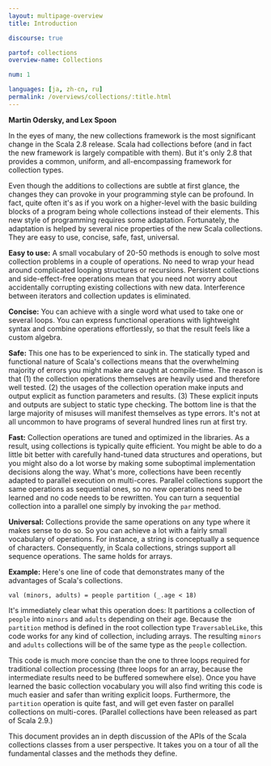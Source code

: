 ```yaml
---
layout: multipage-overview
title: Introduction

discourse: true

partof: collections
overview-name: Collections

num: 1

languages: [ja, zh-cn, ru]
permalink: /overviews/collections/:title.html
---
```


**Martin Odersky, and Lex Spoon**

In the eyes of many, the new collections framework is the most significant
change in the Scala 2.8 release. Scala had collections before (and in fact the new
framework is largely compatible with them). But it's only 2.8 that
provides a common, uniform, and all-encompassing framework for
collection types.

Even though the additions to collections are subtle at first glance,
the changes they can provoke in your programming style can be
profound.  In fact, quite often it's as if you work on a higher-level
with the basic building blocks of a program being whole collections
instead of their elements. This new style of programming requires some
adaptation. Fortunately, the adaptation is helped by several nice
properties of the new Scala collections. They are easy to use,
concise, safe, fast, universal.

**Easy to use:** A small vocabulary of 20-50 methods is
enough to solve most collection problems in a couple of operations. No
need to wrap your head around complicated looping structures or
recursions. Persistent collections and side-effect-free operations mean
that you need not worry about accidentally corrupting existing
collections with new data.  Interference between iterators and
collection updates is eliminated.

**Concise:** You can achieve with a single word what used to
take one or several loops. You can express functional operations with
lightweight syntax and combine operations effortlessly, so that the result
feels like a custom algebra.  

**Safe:** This one has to be experienced to sink in. The
statically typed and functional nature of Scala's collections means
that the overwhelming majority of errors you might make are caught at
compile-time. The reason is that (1) the collection operations
themselves are heavily used and therefore well
tested. (2) the usages of the collection operation make inputs and
output explicit as function parameters and results. (3) These explicit
inputs and outputs are subject to static type checking. The bottom line
is that the large majority of misuses will manifest themselves as type
errors. It's not at all uncommon to have programs of several hundred
lines run at first try.

**Fast:** Collection operations are tuned and optimized in the
libraries. As a result, using collections is typically quite
efficient. You might be able to do a little bit better with carefully
hand-tuned data structures and operations, but you might also do a lot
worse by making some suboptimal implementation decisions along the
way.  What's more, collections have been recently adapted to parallel
execution on multi-cores. Parallel collections support the same
operations as sequential ones, so no new operations need to be learned
and no code needs to be rewritten. You can turn a sequential collection into a
parallel one simply by invoking the `par` method.

**Universal:** Collections provide the same operations on
any type where it makes sense to do so. So you can achieve a lot with
a fairly small vocabulary of operations. For instance, a string is
conceptually a sequence of characters. Consequently, in Scala
collections, strings support all sequence operations. The same holds
for arrays.

**Example:** Here's one line of code that demonstrates many of the
advantages of Scala's collections.

    val (minors, adults) = people partition (_.age < 18)

It's immediately clear what this operation does: It partitions a
collection of `people` into `minors` and `adults` depending on
their age. Because the `partition` method is defined in the root
collection type `TraversableLike`, this code works for any kind of
collection, including arrays. The resulting `minors` and `adults`
collections will be of the same type as the `people` collection.

This code is much more concise than the one to three loops required for
traditional collection processing (three loops for an array, because
the intermediate results need to be buffered somewhere else).  Once
you have learned the basic collection vocabulary you will also find
writing this code is much easier and safer than writing explicit
loops. Furthermore, the `partition` operation is quite fast, and will
get even faster on parallel collections on multi-cores.  (Parallel
collections have been released
as part of Scala 2.9.)

This document provides an in depth discussion of the APIs of the
Scala collections classes from a user perspective.  It takes you on
a tour of all the fundamental classes and the methods they define.

